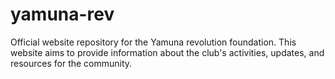 # yamuna-rev
Official website repository for the Yamuna revolution foundation. This website aims to provide information about the club's activities, updates, and resources for the community.
